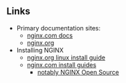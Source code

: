 ## Links

- Primary documentation sites:
    - [nginx.com docs](https://docs.nginx.com/nginx)
    - [nginx.org](https://nginx.org/en/docs)
- Installing NGINX
    - [nginx.org linux install guide](https://nginx.org/en/linux_packages.html)
    - [nginx.com install guides](https://docs.nginx.com/nginx/admin-guide/installing-nginx/)
        - [notably NGINX Open Source](https://docs.nginx.com/nginx/admin-guide/installing-nginx/installing-nginx-open-source)
